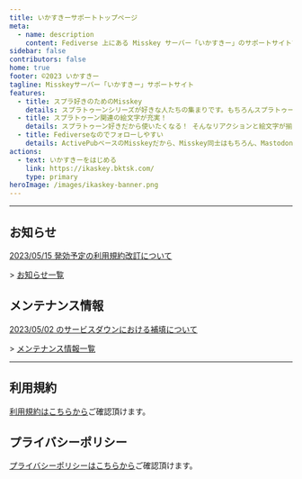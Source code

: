 ```yaml
---
title: いかすきーサポートトップページ
meta:
  - name: description
    content: Fediverse 上にある Misskey サーバー「いかすきー」のサポートサイトです。
sidebar: false
contributors: false
home: true
footer: ©2023 いかすきー
tagline: Misskeyサーバー「いかすきー」サポートサイト
features:
  - title: スプラ好きのためのMisskey
    details: スプラトゥーンシリーズが好きな人たちの集まりです。もちろんスプラトゥーン以外のこともお話し頂けます。
  - title: スプラトゥーン関連の絵文字が充実！
    details: スプラトゥーン好きだから使いたくなる！ そんなリアクションと絵文字が揃っています。
  - title: Fediverseなのでフォローしやすい
    details: ActivePubベースのMisskeyだから、Misskey同士はもちろん、MastodonなどのFediverseのサーバー間でフォローし合うことが可能！
actions:
  - text: いかすきーをはじめる
    link: https://ikaskey.bktsk.com/
    type: primary
heroImage: /images/ikaskey-banner.png
---
```


---

## お知らせ

<Badge type="tip" text="New" vertical="middle" /> [2023/05/15 発効予定の利用規約改訂について](/news/20230501-change_terms.html)

\> [お知らせ一覧](/news/)

## メンテナンス情報

<Badge type="tip" text="New" vertical="middle" /> [2023/05/02 のサービスダウンにおける補填について](/maintenance/20230503-server_down.html)

\> [メンテナンス情報一覧](/maintenance/)

---

## 利用規約

[利用規約はこちらから](/terms/)ご確認頂けます。

## プライバシーポリシー

[プライバシーポリシーはこちらから](/privacy-policy/)ご確認頂けます。
